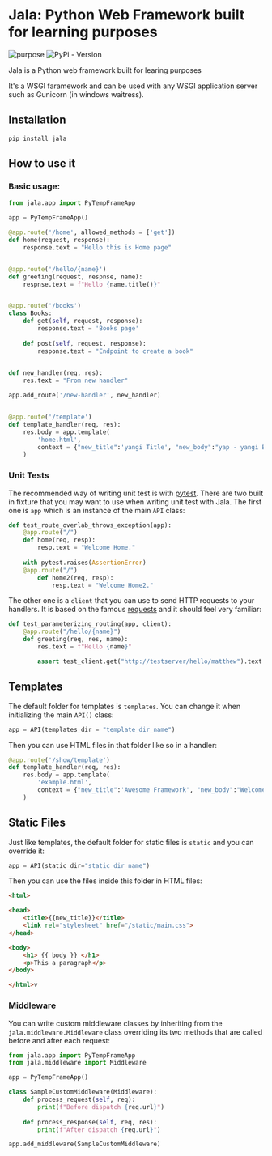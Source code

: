 # Jala: Python Web Framework built for learning purposes

![purpose](https://img.shields.io/badge/purpose-learning-green)
![PyPi - Version](https://img.shields.io/pypi/v/jala)

Jala is a Python web framework built for learing purposes

It's a WSGI faramework and can be used with any WSGI application server such as Gunicorn (in windows waitress).


## Installation

```shell
pip install jala
```

## How to use it

### Basic usage:
```python
from jala.app import PyTempFrameApp

app = PyTempFrameApp()

@app.route('/home', allowed_methods = ['get'])
def home(request, response):
    response.text = "Hello this is Home page"


@app.route('/hello/{name}')
def greeting(request, respnse, name):
    respnse.text = f"Hello {name.title()}"


@app.route('/books')
class Books:
    def get(self, request, response):
        response.text = 'Books page'
    
    def post(self, request, response):
        response.text = "Endpoint to create a book"

    
def new_handler(req, res):
    res.text = "From new handler"

app.add_route('/new-handler', new_handler)


@app.route('/template')
def template_handler(req, res):
    res.body = app.template(
        'home.html',
        context = {"new_title":'yangi Title', "new_body":"yap - yangi Body"}
    )

```

### Unit Tests
The recommended way of writing unit test is with [pytest](https://docs.pytest.org/en/latest/).
There are two built in fixture that you may want to use when writing unit test with Jala. The first one is `app` which is an instance of the main `API` class:

```python
def test_route_overlab_throws_exception(app):
    @app.route("/")
    def home(req, resp):
        resp.text = "Welcome Home."
    
    with pytest.raises(AssertionError)
    @app.route("/")
        def home2(req, resp):
            resp.text = "Welcome Home2."

```
The other one is a `client` that you can use to send HTTP requests to your handlers. It is based on the famous [requests](https://requests.readthedocs.io/) and it should feel very familiar:

```python 
def test_parameterizing_routing(app, client):
    @app.route("/hello/{name}")
    def greeting(req, res, name):
        res.text = f"Hello {name}"    

        assert test_client.get("http://testserver/hello/matthew").text == "Hello matthew"
```

## Templates
The default folder for templates is `templates`. You can change it when initializing the main `API()` class:

```python
app = API(templates_dir = "template_dir_name")
```

Then you can use HTML files in that folder like so in a handler:
```python 
@app.route('/show/template')
def template_handler(req, res):
    res.body = app.template(
        'example.html',
        context = {"new_title":'Awesome Framework', "new_body":"Welcome to the future!"}
    )
```


## Static Files

Just like templates, the default folder for static files is `static` and you can override it:
```python
app = API(static_dir="static_dir_name")
```

Then you can use the files inside this folder in HTML files:

```html
<html>

<head>
    <title>{{new_title}}</title>
    <link rel="stylesheet" href="/static/main.css">
</head>

<body>
    <h1> {{ body }} </h1>
    <p>This a paragraph</p>
</body>

</html>v
```

### Middleware

You can write custom middleware classes by inheriting from the `jala.middleware.Middleware` class overriding its two methods that are called before and after each request:


```python
from jala.app import PyTempFrameApp
from jala.middleware import Middleware

app = PyTempFrameApp()

class SampleCustomMiddleware(Middleware):
    def process_request(self, req):
        print(f"Before dispatch {req.url}")
    
    def process_response(self, req, res):
        print(f"After dispatch {req.url}")

app.add_middleware(SampleCustomMiddleware)
```
